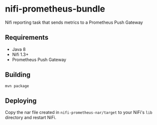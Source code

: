 # nifi-prometheus-bundle
Nifi reporting task that sends metrics to a Prometheus Push Gateway

## Requirements
* Java 8
* Nifi 1.3+
* Prometheus Push Gateway

## Building
```
mvn package
```

## Deploying
Copy the nar file created in `nifi-prometheus-nar/target` to your NiFi's `lib` directory and restart NiFi.
